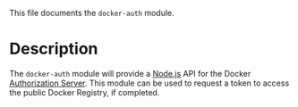 This file documents the `docker-auth` module.

# Description

The `docker-auth` module will provide a [Node.js][] API for the Docker
[Authorization Server][].
This module can be used to request a token to access the public Docker
Registry, if completed.

[Node.js]: https://nodejs.org/en/
[Authorization Server]: https://docs.docker.com/registry/spec/auth/token/#authorization-server-endpoint-descriptions
